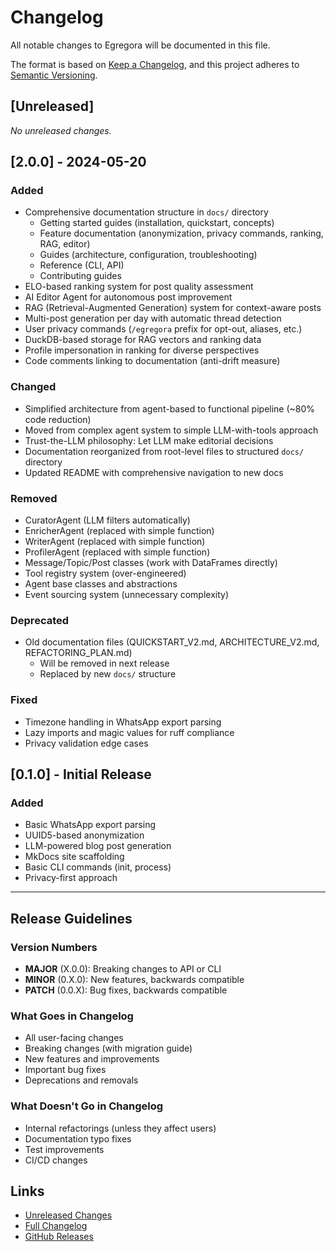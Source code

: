 # Changelog

All notable changes to Egregora will be documented in this file.

The format is based on [Keep a Changelog](https://keepachangelog.com/en/1.0.0/),
and this project adheres to [Semantic Versioning](https://semver.org/spec/v2.0.0.html).

## [Unreleased]

_No unreleased changes._

## [2.0.0] - 2024-05-20

### Added
- Comprehensive documentation structure in `docs/` directory
  - Getting started guides (installation, quickstart, concepts)
  - Feature documentation (anonymization, privacy commands, ranking, RAG, editor)
  - Guides (architecture, configuration, troubleshooting)
  - Reference (CLI, API)
  - Contributing guides
- ELO-based ranking system for post quality assessment
- AI Editor Agent for autonomous post improvement
- RAG (Retrieval-Augmented Generation) system for context-aware posts
- Multi-post generation per day with automatic thread detection
- User privacy commands (`/egregora` prefix for opt-out, aliases, etc.)
- DuckDB-based storage for RAG vectors and ranking data
- Profile impersonation in ranking for diverse perspectives
- Code comments linking to documentation (anti-drift measure)

### Changed
- Simplified architecture from agent-based to functional pipeline (~80% code reduction)
- Moved from complex agent system to simple LLM-with-tools approach
- Trust-the-LLM philosophy: Let LLM make editorial decisions
- Documentation reorganized from root-level files to structured `docs/` directory
- Updated README with comprehensive navigation to new docs

### Removed
- CuratorAgent (LLM filters automatically)
- EnricherAgent (replaced with simple function)
- WriterAgent (replaced with simple function)
- ProfilerAgent (replaced with simple function)
- Message/Topic/Post classes (work with DataFrames directly)
- Tool registry system (over-engineered)
- Agent base classes and abstractions
- Event sourcing system (unnecessary complexity)

### Deprecated
- Old documentation files (QUICKSTART_V2.md, ARCHITECTURE_V2.md, REFACTORING_PLAN.md)
  - Will be removed in next release
  - Replaced by new `docs/` structure

### Fixed
- Timezone handling in WhatsApp export parsing
- Lazy imports and magic values for ruff compliance
- Privacy validation edge cases

## [0.1.0] - Initial Release

### Added
- Basic WhatsApp export parsing
- UUID5-based anonymization
- LLM-powered blog post generation
- MkDocs site scaffolding
- Basic CLI commands (init, process)
- Privacy-first approach

---

## Release Guidelines

### Version Numbers

- **MAJOR** (X.0.0): Breaking changes to API or CLI
- **MINOR** (0.X.0): New features, backwards compatible
- **PATCH** (0.0.X): Bug fixes, backwards compatible

### What Goes in Changelog

- All user-facing changes
- Breaking changes (with migration guide)
- New features and improvements
- Important bug fixes
- Deprecations and removals

### What Doesn't Go in Changelog

- Internal refactorings (unless they affect users)
- Documentation typo fixes
- Test improvements
- CI/CD changes

## Links

- [Unreleased Changes](https://github.com/franklinbaldo/egregora/compare/v0.1.0...HEAD)
- [Full Changelog](https://github.com/franklinbaldo/egregora/blob/main/CHANGELOG.md)
- [GitHub Releases](https://github.com/franklinbaldo/egregora/releases)
